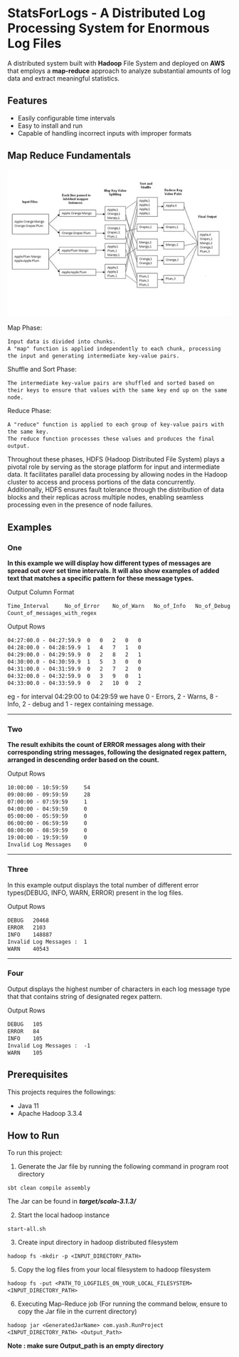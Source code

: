 # StatsForLogs - A Distributed Log Processing System for Enormous Log Files


A distributed system built with **Hadoop** File System and deployed on **AWS** that employs a **map-reduce** approach to analyze substantial amounts of log data and extract meaningful statistics.

## Features
* Easily configurable time intervals
* Easy to install and run
* Capable of handling incorrect inputs with improper formats

## Map Reduce Fundamentals

![Alt text](mapreduceExplained.png)

Map Phase:

    Input data is divided into chunks.
    A "map" function is applied independently to each chunk, processing the input and generating intermediate key-value pairs.

Shuffle and Sort Phase:

    The intermediate key-value pairs are shuffled and sorted based on their keys to ensure that values with the same key end up on the same node.

Reduce Phase:

    A "reduce" function is applied to each group of key-value pairs with the same key.
    The reduce function processes these values and produces the final output.

Throughout these phases, HDFS (Hadoop Distributed File System) plays a pivotal role by serving as the storage platform for input and intermediate data. It facilitates parallel data processing by allowing nodes in the Hadoop cluster to access and process portions of the data concurrently. Additionally, HDFS ensures fault tolerance through the distribution of data blocks and their replicas across multiple nodes, enabling seamless processing even in the presence of node failures.

## Examples

### One


**In this example we will display how different types of messages are spread out over set time intervals. It will also show examples of added text that matches a specific pattern for these message types.**

Output Column Format
```
Time_Interval     No_of_Error    No_of_Warn   No_of_Info   No_of_Debug   Count_of_messages_with_regex 
```

Output Rows
```
04:27:00.0 - 04:27:59.9	 0   0   2   0   0
04:28:00.0 - 04:28:59.9	 1   4   7   1   0
04:29:00.0 - 04:29:59.9	 0   2   8   2   1
04:30:00.0 - 04:30:59.9	 1   5   3   0   0
04:31:00.0 - 04:31:59.9	 0   2   7   2   0
04:32:00.0 - 04:32:59.9	 0   3   9   0   1
04:33:00.0 - 04:33:59.9	 0   2   10  0   2
``` 

eg - for interval 04:29:00 to 04:29:59 we have  0 - Errors, 2 - Warns, 8 - Info, 2 - debug and 1 - regex containing message.

---
### Two

**The result exhibits the count of ERROR messages along with their corresponding string messages, following the designated regex pattern, arranged in descending order based on the count.**

Output Rows
```
10:00:00 - 10:59:59 	54
09:00:00 - 09:59:59 	28
07:00:00 - 07:59:59 	1
04:00:00 - 04:59:59 	0
05:00:00 - 05:59:59 	0
06:00:00 - 06:59:59 	0
08:00:00 - 08:59:59 	0
19:00:00 - 19:59:59 	0
Invalid Log Messages  	0
```
---
### Three

In this example output displays the total number of different error types(DEBUG, INFO, WARN, ERROR) present in the log files.

Output Rows
```
DEBUG	20468
ERROR	2103
INFO	148887
Invalid Log Messages : 	1
WARN	40543
```
---
### Four

Output  displays the highest number of characters in each log message type that that contains string of designated regex pattern.

Output Rows
```
DEBUG	105
ERROR	84
INFO	105
Invalid Log Messages : 	-1
WARN	105
```

## Prerequisites
This projects requires the followings:
- Java 11
- Apache Hadoop 3.3.4


## How to Run
To run this project:

1. Generate the Jar file by running the following command in program root directory
```
sbt clean compile assembly
```
The Jar can be found in ***target/scala-3.1.3/***

2. Start the local hadoop instance
```
start-all.sh
```

3. Create input directory in hadoop distributed filesystem
```
hadoop fs -mkdir -p <INPUT_DIRECTORY_PATH>
```
5. Copy the log files from your local filesystem to hadoop filesystem
```
hadoop fs -put <PATH_TO_LOGFILES_ON_YOUR_LOCAL_FILESYSTEM> <INPUT_DIRECTORY_PATH>
```
6. Executing Map-Reduce job (For running the command below, ensure to copy the Jar file in the current directory)
```
hadoop jar <GeneratedJarName> com.yash.RunProject <INPUT_DIRECTORY_PATH> <Output_Path>
```
**Note : make sure Output_path is an empty directory**

